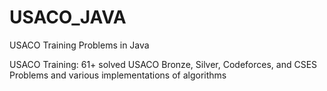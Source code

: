 # USACO_JAVA
USACO Training Problems in Java

USACO Training: 61+ solved USACO Bronze, Silver, Codeforces, and CSES Problems and various implementations of algorithms

